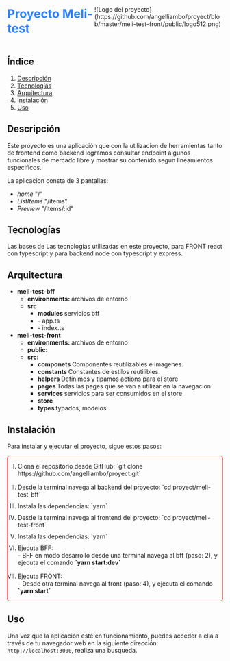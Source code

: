 <div style="display: flex; align-items: center; justify-content: space-evenly; width: 100%;">
  <h1 style="width: 100%; max-width: 250px; color:#3483fa;">
    Proyecto Meli-test
  </h1>

  <div style="width: 300px">
    ![Logo del proyecto](https://github.com/angelliambo/proyect/blob/master/meli-test-front/public/logo512.png)
  </div>
</div>

## Índice

1. [Descripción](#descripción)
2. [Tecnologías](#tecnologías)
3. [Arquitectura](#arquitectura)
4. [Instalación](#instalación)
5. [Uso](#uso)

## Descripción

Este proyecto es una aplicación que con la utilizacion de herramientas tanto de frontend como backend logramos consultar endpoint algunos funcionales de mercado libre y mostrar su contenido segun lineamientos especificos.

La aplicacion consta de 3 pantallas:

- _home_ "/"
- _ListItems_ "/items"
- _Preview_ "/items/:id"

## Tecnologías

Las bases de Las tecnologías utilizadas en este proyecto, para FRONT react con typescript y para backend node con typescript y express.

## Arquitectura

<ul>
    <li>
     <strong>
       meli-test-bff
      </strong>
   <ul>
  <li>
    <strong>
       environments: 
    </strong>
       archivos de entorno
  </li>
  </ul>
    <ul>
      <li>
        <strong>
          src
        </strong>
          <ul>
            <li>
             <strong>
                modules
              </strong>
                  servicios bff
              <ul>
             </ul>
            </li>
            <li>
              - app.ts
            </li>
            <li>
              - index.ts
            </li>
          </ul>
      </li>
    </ul>
  </li>

  <li>
  <strong>
    meli-test-front
  </strong>
  <ul>
  <li>
    <strong>
       environments: 
    </strong>
       archivos de entorno
  </li>

  <li>
    <strong>
       public: 
    </strong>
  </li>

  <li>
    <strong>
       src: 
    </strong>
    <ul>
      <li>
        <strong>
          componets
          </strong>
          Componentes reutilizables e imagenes.
      </li>
      <li>
        <strong>
          constants
          </strong>
          Constantes de estilos reutilibles.
      </li>
      <li>
        <strong>
          helpers
        </strong>
         Definimos y tipamos actions para el store
      </li>
      <li>
        <strong>
          pages
          </strong>
          Todas las pages que se van a utilizar en la navegacion
      </li>
      <li>
        <strong>
          services
        </strong>
        servicios para ser consumidos en el store
      </li>
      <li>
        <strong>
          store
        </strong>
      </li>
      <li>
        <strong>
          types
        </strong>
          typados, modelos
      </li>
    </ul>
  </li>

  </ul>
  </li>
</ul>

## Instalación

Para instalar y ejecutar el proyecto, sigue estos pasos:

<ol style="
list-style-type: upper-roman; 
border: 1px solid red;
border-radius: 5px;
 ">
  <li style="margin: 15px 0px;">
    Clona el repositorio desde GitHub: `git clone https://github.com/angelliambo/proyect.git`
  </li>

  <li style="margin-bottom: 10px;">
    Desde la terminal navega al backend del proyecto: `cd proyect/meli-test-bff`
  </li>

  <li style="margin-bottom: 10px;">
    Instala las dependencias: `yarn`
  </li>

  <li style="margin-bottom: 10px;">
    Desde la terminal navega al frontend del proyecto: `cd proyect/meli-test-front`
  </li>

  <li style="margin-bottom: 10px;">
    Instala las dependencias: `yarn`
  </li>

  <li style="margin-bottom: 10px;">
    Ejecuta BFF: 
    <br />
    - BFF en modo desarrollo desde una terminal navega al bff (paso: 2), y ejecuta el comando <strong>`yarn start:dev`</strong>
  </li>

  <li style="margin: 15px 0px;">
    Ejecuta FRONT: 
    <br />
    - Desde otra terminal navega al front (paso: 4), y ejecuta el comando <strong>`yarn start`</strong>
  </li>
</ol>

## Uso

Una vez que la aplicación esté en funcionamiento, puedes acceder a ella a través de tu navegador web en la siguiente dirección: `http://localhost:3000`, realiza una busqueda.
